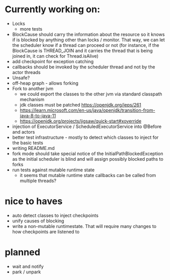 # Currently working on:
- Locks 
  - more tests
- BlockCause should carry the information about the resource so it knows if is blocked by anything other than locks / monitor. That way, we can let the scheduler know if a thread can proceed or not (for instance, if the BlockCause is THREAD_JOIN and it carries the thread that is being joined in, it can check for Thread.isAlive)
- add checkpoint for exception catching
- callbacks should be invoked by the scheduler thread and not by the actor threads
- Unsafe?
- off-heap graph - allows forking
- Fork to another jvm
  - we could export the classes to the other jvm via standard classpath mechanism
  - jdk classes must be patched https://openjdk.org/jeps/261
  - https://learn.microsoft.com/en-us/java/openjdk/transition-from-java-8-to-java-11
  - https://openjdk.org/projects/jigsaw/quick-start#xoverride
- injection of ExecutorService / ScheduledExecutorService into @Before and actors
- better test infrastructure - mostly to detect which classes to inject for the basic tests
- writing README.md
- fork mode should take special notice of the  InitialPathBlockedException as the initial scheduler is blind and will assign possibly blocked paths to forks
- run tests against mutable runtime state
  - it seems that mutable runtime state callbacks can be called from multiple threads?

# nice to haves
- auto detect classes to inject checkpoints
- unify causes of blocking
- write a non-mutable runtimestate. That will require many changes to how checkpoints are listened to

# planned
- wait and notify
- park / unpark

 